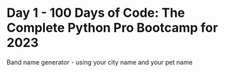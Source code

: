 # Day 1 - 100 Days of Code: The Complete Python Pro Bootcamp for 2023

Band name generator - using your city name and your pet name

